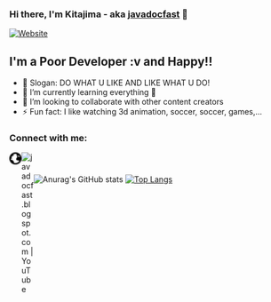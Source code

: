 ### Hi there, I'm Kitajima - aka [javadocfast][website] 👋

[![Website](https://img.shields.io/website?label=javadocfast&style=for-the-badge&url=https://javadocfast.blogspot.com/)](https://javadocfast.blogspot.com/)

## I'm a Poor Developer :v and Happy!!

- 🔭 Slogan: DO WHAT U LIKE AND LIKE WHAT U DO!
- 🌱 I’m currently learning everything 🤣
- 👯 I’m looking to collaborate with other content creators
- ⚡ Fun fact: I like watching 3d animation, soccer, soccer, games,...

### Connect with me:

[<img align="left" alt="javadocfast.blogspot.com" width="22px" src="https://raw.githubusercontent.com/iconic/open-iconic/master/svg/globe.svg" />][website]
[<img align="left" alt="javadocfast.blogspot.com | YouTube" width="22px" src="https://cdn.jsdelivr.net/npm/simple-icons@v3/icons/facebook.svg" />][facebook]

<br />

###
![Anurag's GitHub stats](https://github-readme-stats.vercel.app/api?username=kitajima2910&show_icons=true&theme=tokyonight)
[![Top Langs](https://github-readme-stats.vercel.app/api/top-langs/?username=kitajima2910&layout=compact)](https://github.com/kitajima2910/github-readme-stats)

###
[website]: https://javadocfast.blogspot.com
[facebook]: https://www.facebook.com/kitajima2910
